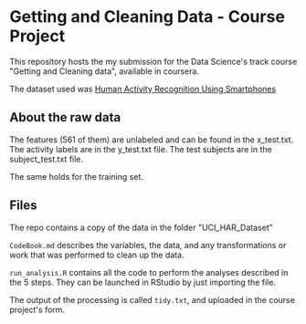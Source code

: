 Getting and Cleaning Data - Course Project
==========================================

This repository hosts the my submission for the Data Science's track course "Getting and Cleaning data", available in coursera.

The dataset used was [Human Activity Recognition Using Smartphones](http://archive.ics.uci.edu/ml/datasets/Human+Activity+Recognition+Using+Smartphones)


About the raw data
------------------

The features (561 of them) are unlabeled and can be found in the x_test.txt. 
The activity labels are in the y_test.txt file.
The test subjects are in the subject_test.txt file.

The same holds for the training set.

Files
------------------
The repo contains a copy of the data in the folder "UCI_HAR_Dataset"

`CodeBook.md` describes the variables, the data, and any transformations or work that was performed to clean up the data.

`run_analysis.R` contains all the code to perform the analyses described in the 5 steps. They can be launched in RStudio by just importing the file.

The output of the processing is called `tidy.txt`, and uploaded in the course project's form.
